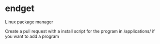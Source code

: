 # endget
Linux package manager

Create a pull request with a install script for the program in /applications/ if you want to add a program
